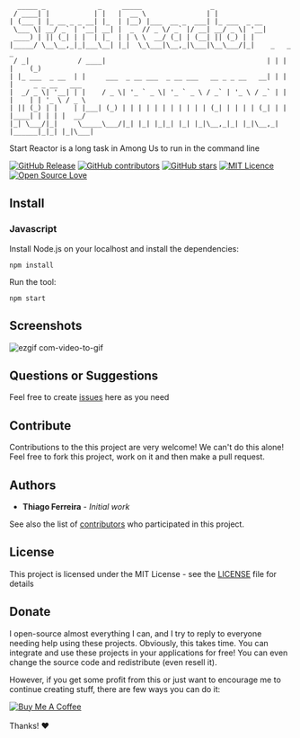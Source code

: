 ```console
  _____ _             _     _____                 _
 / ____| |           | |   |  __ \               | |
| (___ | |_ __ _ _ __| |_  | |__) |___  __ _  ___| |_ ___  _ __
 \___ \| __/ _` | '__| __| |  _  // _ \/ _` |/ __| __/ _ \| '__|
 ____) | || (_| | |  | |_  | | \ \  __/ (_| | (__| || (_) | |
|_____/ \__\__,_|_|___\__| |_|  \_\___|\__,_|\___|\__\___/|_|    _   _      _
 / _|            / ____|                                        | | | |    (_)
| |_ ___  _ __  | |     ___  _ __ ___  _ __ ___   __ _ _ __   __| | | |     _ _ __   ___
|  _/ _ \| '__| | |    / _ \| '_ ` _ \| '_ ` _ \ / _` | '_ \ / _` | | |    | | '_ \ / _ \
| || (_) | |    | |___| (_) | | | | | | | | | | | (_| | | | | (_| | | |____| | | | |  __/
|_| \___/|_|     \_____\___/|_| |_| |_|_| |_| |_|\__,_|_| |_|\__,_| |______|_|_| |_|\___|
```

Start Reactor is a long task in Among Us to run in the command line

[![GitHub Release](https://img.shields.io/github/release/thiagodnf/start-reactor-for-command-line.svg)](https://github.com/thiagodnf/start-reactor-for-command-line/releases/latest)
[![GitHub contributors](https://img.shields.io/github/contributors/thiagodnf/start-reactor-for-command-line.svg)](https://github.com/thiagodnf/start-reactor-for-command-line/graphs/contributors)
[![GitHub stars](https://img.shields.io/github/stars/thiagodnf/start-reactor-for-command-line.svg)](https://github.com/almende/thiagodnf/start-reactor-for-command-line)
[![MIT Licence](https://badges.frapsoft.com/os/mit/mit.svg?v=103)](https://opensource.org/licenses/mit-license.php)
[![Open Source Love](https://badges.frapsoft.com/os/v1/open-source.svg?v=103)](https://github.com/ellerbrock/open-source-badges/)

## Install

### Javascript

Install Node.js on your localhost and install the dependencies:

```console
npm install
```

Run the tool:

```console
npm start
```

## Screenshots

![ezgif com-video-to-gif](https://user-images.githubusercontent.com/114015/103257681-33d1af00-4960-11eb-9a42-f8439fcadcdd.gif)

## Questions or Suggestions

Feel free to create <a href="https://github.com/thiagodnf/start-reactor-for-command-line/issues">issues</a> here as you need

## Contribute

Contributions to the this project are very welcome! We can't do this alone! Feel free to fork this project, work on it and then make a pull request.

## Authors

* **Thiago Ferreira** - *Initial work*

See also the list of [contributors](https://github.com/thiagodnf/start-reactor-for-command-line/graphs/contributors) who participated in this project.

## License

This project is licensed under the MIT License - see the [LICENSE](LICENSE) file for details

## Donate

I open-source almost everything I can, and I try to reply to everyone needing help using these projects. Obviously, this takes time. You can integrate and use these projects in your applications for free! You can even change the source code and redistribute (even resell it).

However, if you get some profit from this or just want to encourage me to continue creating stuff, there are few ways you can do it:

<a href="https://www.buymeacoffee.com/thiagodnf" target="_blank">
  <img src="https://www.buymeacoffee.com/assets/img/guidelines/download-assets-sm-2.svg" alt="Buy Me A Coffee">
</a>
<br/>
<br/>
Thanks! ❤️
